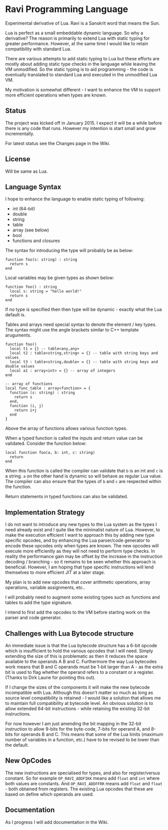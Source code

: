 Ravi Programming Language
=========================

Experimental derivative of Lua. Ravi is a Sanskrit word that means the Sun.

Lua is perfect as a small embeddable dynamic language. So why a derivative? The reason is primarily to extend Lua with static typing for greater performance. However, at the same time I would like to retain compatibility with standard Lua.

There are various attempts to add static typing to Lua but these efforts are mostly about adding static type checks in the language while leaving the VM unmodified. So the static typing is to aid programming - the code is eventually translated to standard Lua and executed in the unmodified Lua VM.

My motivation is somewhat different - I want to enhance the VM to support more efficient operations when types are known. 

Status
------
The project was kicked off in January 2015. I expect it will be a while before there is any code that runs. However my intention is start small and grow incrementally.

For latest status see the Changes page in the Wiki.

License
-------
Will be same as Lua.

Language Syntax
---------------
I hope to enhance the language to enable static typing of following:
* int (64-bit)
* double
* string
* table 
* array (see below)
* bool 
* functions and closures

The syntax for introducing the type will probably be as below:
```
function foo(s: string) : string
  return s
end
```

Local variables may be given types as shown below:
```
function foo() : string
  local s: string = "hello world!"
  return s
end
```

If no type is specified then then type will be dynamic - exactly what the Lua default is.

Tables and arrays need special syntax to denote the element / key types. The syntax might use the angle brackets similar to C++ template aruguments.

```
function foo() 
  local t1 = {} -- table<any,any>
  local t2 : table<string,string> = {} -- table with string keys and values
  local t3 : table<string,double> = {} -- table with string keys and double values
  local a1 : array<int> = {} -- array of integers
end

-- array of functions
local func_table : array<function> = {
  function (s: string) : string 
    return s 
  end,
  function (i, j) 
    return i+j 
  end
}
```
Above the array of functions allows various function types.

When a typed function is called the inputs and return value can be validated. Consider the function below:

```
local function foo(a, b: int, c: string)
  return
end
```
When this function is called the compiler can validate that `b` is an int and `c` is a string. `a` on the other hand is dynamic so will behave as regular Lua value. The compiler can also ensure that the types of `b` and `c` are respected within the function. 

Return statements in typed functions can also be validated.

Implementation Strategy
-----------------------
I do not want to introduce any new types to the Lua system as the types I need already exist and I quite like the minimalist nature of Lua. However, to make the execution efficient I want to approach this by adding new type specific opcodes, and by enhancing the Lua parser/code generator to encode these opcodes only when types are known. The new opcodes will execute more efficiently as they will not need to perform type checks. In reality the performance gain may be offset by the increase in the instruction decoding / branching - so it remains to be seen whether this approach is beneficial. However, I am hoping that type specific instructions will lend themselves to more efficient JIT at a later stage.

My plan is to add new opcodes that cover arithmetic operations, array operations, variable assignments, etc..

I will probably need to augment some existing types such as functions and tables to add the type signature.

I intend to first add the opcodes to the VM before starting work on the parser and code generator.

Challenges with Lua Bytecode structure
--------------------------------------
An immediate issue is that the Lua bytecode structure has a 6-bit opcode which is insufficient to hold the various opcodes that I will need. Simply extending the size of this is problematic as then it reduces the space available to the operands A B and C. Furthermore the way Lua bytecodes work means that B and C operands must be 1-bit larger than A - as the extra bit is used to flag whether the operand refers to a constant or a register. (Thanks to Dirk Laurie for pointing this out). 

If I change the sizes of the components it will make the new bytecode incompatible with Lua. Although this doesn't matter so much as long as source level compatibility is retained - I would like a solution that allows me to maintain full compatibility at bytecode level. An obvious solution is to allow extended 64-bit instructions - while retaining the existing 32-bit instructions.  

For now however I am just amending the bit mapping in the 32-bit instruction to allow 9-bits for the byte-code, 7-bits for operand A, and 8-bits for operands B and C. This means that some of the Lua limits (maximum number of variables in a function, etc.) have to be revised to be lower than the default.

New OpCodes
-----------
The new instructions are specialised for types, and also for register/versus constant. So for example `OP_RAVI_ADDFIKK` means add `float` and `int` where both values are constants. And `OP_RAVI_ADDFFRR` means add `float` and `float` - both obtained from registers. The existing Lua opcodes that these are based on define which operands are used.

Documentation
-------------
As I progress I will add documentation in the Wiki.



